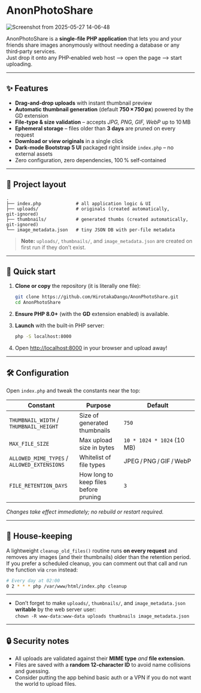 # AnonPhotoShare

![Screenshot from 2025-05-27 14-06-48](https://github.com/user-attachments/assets/5da2488c-4a8e-439e-aa47-982254e3e65b)

AnonPhotoShare is a **single‑file PHP application** that lets you and your friends share images anonymously without needing a database or any third‑party services.  
Just drop it onto any PHP‑enabled web host ⟶ open the page ⟶ start uploading.

---

## ✨ Features

* **Drag‑and‑drop uploads** with instant thumbnail preview  
* **Automatic thumbnail generation** (default **750 × 750 px**) powered by the GD extension  
* **File‑type & size validation** – accepts *JPG, PNG, GIF, WebP* up to 10 MB  
* **Ephemeral storage** – files older than **3 days** are pruned on every request  
* **Download or view originals** in a single click  
* **Dark‑mode Bootstrap 5 UI** packaged right inside `index.php` – no external assets  
* Zero configuration, zero dependencies, 100 % self‑contained

---

## 📂 Project layout

```
.
├── index.php             # all application logic & UI
├── uploads/              # originals (created automatically, git‑ignored)
├── thumbnails/           # generated thumbs (created automatically, git‑ignored)
└── image_metadata.json   # tiny JSON DB with per‑file metadata
```

> **Note:** `uploads/`, `thumbnails/`, and `image_metadata.json` are created on first run if they don’t exist.

---

## 🚀 Quick start

1. **Clone or copy** the repository (it is literally one file):

   ```bash
   git clone https://github.com/HirotakaDango/AnonPhotoShare.git
   cd AnonPhotoShare
   ```

2. **Ensure PHP 8.0+** (with the **GD** extension enabled) is available.

3. **Launch** with the built‑in PHP server:

   ```bash
   php -S localhost:8000
   ```

4. Open <http://localhost:8000> in your browser and upload away!

---

## 🛠️ Configuration

Open `index.php` and tweak the constants near the top:

| Constant | Purpose | Default |
|----------|---------|---------|
| `THUMBNAIL_WIDTH` / `THUMBNAIL_HEIGHT` | Size of generated thumbnails | `750` |
| `MAX_FILE_SIZE` | Max upload size in bytes | `10 * 1024 * 1024` (10 MB) |
| `ALLOWED_MIME_TYPES` / `ALLOWED_EXTENSIONS` | Whitelist of file types | JPEG / PNG / GIF / WebP |
| `FILE_RETENTION_DAYS` | How long to keep files before pruning | `3` |

*Changes take effect immediately; no rebuild or restart required.*

---

## 🧹 House‑keeping

A lightweight `cleanup_old_files()` routine runs **on every request** and removes any images (and their thumbnails) older than the retention period.  
If you prefer a scheduled cleanup, you can comment out that call and run the function via `cron` instead:

```bash
# Every day at 02:00
0 2 * * * php /var/www/html/index.php cleanup
```

---


* Don’t forget to make `uploads/`, `thumbnails/`, and `image_metadata.json` **writable** by the web server user:  
  `chown -R www-data:www-data uploads thumbnails image_metadata.json`

---

## 🔒 Security notes

* All uploads are validated against their **MIME type** *and* **file extension**.
* Files are saved with a **random 12‑character ID** to avoid name collisions and guessing.
* Consider putting the app behind basic auth or a VPN if you do not want the world to upload files.
